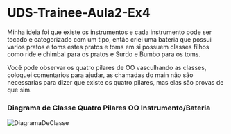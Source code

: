 # UDS-Trainee-Aula2-Ex4


 Minha ideia foi que existe os instrumentos e cada instrumento pode ser tocado
e categorizado com um tipo, então criei uma bateria que possui varios pratos e toms
estes pratos e toms em si possuem classes filhos como ride e chimbal para os pratos
e Surdo e Bumbo para os toms.



  Você pode observar os quatro pilares de OO vasculhando as classes,
 coloquei comentarios para ajudar, as chamadas do main não são necessarias
 para dizer que existe os quatro pilares, mas elas são provas de que sim.






### Diagrama de Classe Quatro Pilares OO Instrumento/Bateria
![DiagramaDeClasse](https://i.imgur.com/jZ2EqVz.png)
